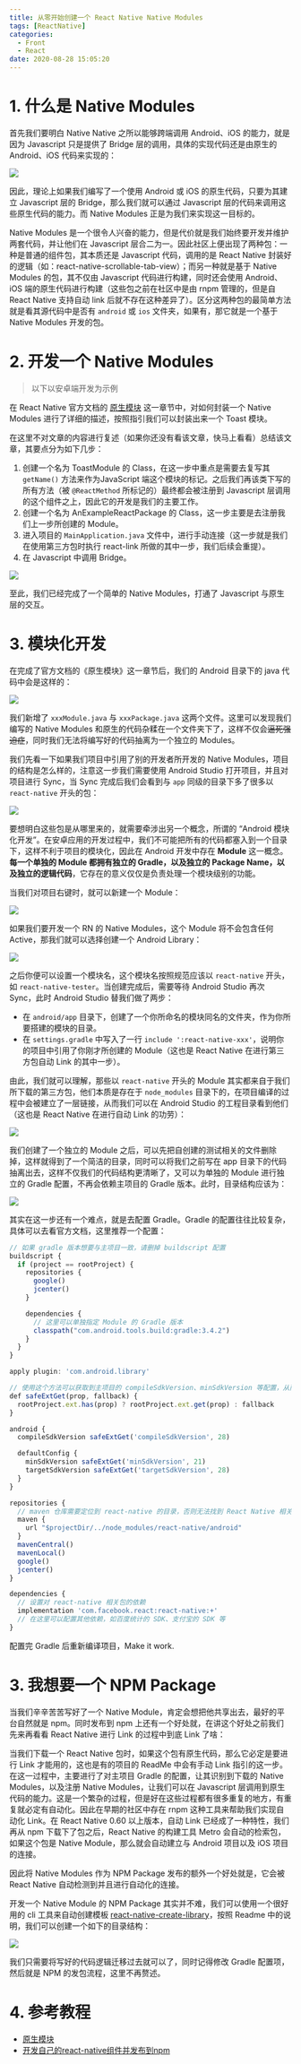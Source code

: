 ```yaml
---
title: 从零开始创建一个 React Native Native Modules
tags: [ReactNative]
categories:
  - Front
  - React
date: 2020-08-28 15:05:20
---
```


# 1. 什么是 Native Modules

首先我们要明白 Native Native 之所以能够跨端调用 Android、iOS 的能力，就是因为 Javascript 只是提供了 Bridge 层的调用，具体的实现代码还是由原生的 Android、iOS 代码来实现的：

![](http://img.cdn.esunr.xyz/markdown/20200828150949.png)

因此，理论上如果我们编写了一个使用 Android 或 iOS 的原生代码，只要为其建立 Javascript 层的 Bridge，那么我们就可以通过 Javascript 层的代码来调用这些原生代码的能力。而 Native Modules 正是为我们来实现这一目标的。

Native Modules 是一个很令人兴奋的能力，但是代价就是我们始终要开发并维护两套代码，并让他们在 Javascript 层合二为一。因此社区上便出现了两种包：一种是普通的组件包，其本质还是 Javascript 代码，调用的是 React Native 封装好的逻辑（如：react-native-scrollable-tab-view）；而另一种就是基于 Native Modules 的包，其不仅由 Javascript 代码进行构建，同时还会使用 Android、iOS 端的原生代码进行构建（这些包之前在社区中是由 rnpm 管理的，但是自 React Native 支持自动 link 后就不存在这种差异了）。区分这两种包的最简单方法就是看其源代码中是否有 `android` 或 `ios` 文件夹，如果有，那它就是一个基于 Native Modules 开发的包。

# 2. 开发一个 Native Modules

> 以下以安卓端开发为示例

在 React Native 官方文档的 [原生模块](https://reactnative.cn/docs/0.46/native-modules-android) 这一章节中，对如何封装一个 Native Modules 进行了详细的描述，按照指引我们可以封装出来一个 Toast 模块。

在这里不对文章的内容进行复述（如果你还没有看该文章，快马上看看）总结该文章，其要点分为如下几步：

1. 创建一个名为 ToastModule 的 Class，在这一步中重点是需要去复写其 `getName()` 方法来作为JavaScript 端这个模块的标记。之后我们再该类下写的所有方法（被 `@ReactMethod` 所标记的）最终都会被注册到 Javascript 层调用的这个组件之上，因此它的开发是我们的主要工作。
2. 创建一个名为 AnExampleReactPackage 的 Class，这一步主要是去注册我们上一步所创建的 Module。
3. 进入项目的 `MainApplication.java` 文件中，进行手动连接（这一步就是我们在使用第三方包时执行 react-link 所做的其中一步，我们后续会重提）。
4. 在 Javascript 中调用 Bridge。

![](http://img.cdn.esunr.xyz/markdown/20200828172358.png)

至此，我们已经完成了一个简单的 Native Modules，打通了 Javascript 与原生层的交互。

# 3. 模块化开发

在完成了官方文档的《原生模块》这一章节后，我们的 Android 目录下的 java 代码中会是这样的：

![](http://img.cdn.esunr.xyz/markdown/20200828173744.png)

我们新增了 `xxxModule.java` 与 `xxxPackage.java` 这两个文件。这里可以发现我们编写的 Native Modules 和原生的代码杂糅在一个文件夹下了，这样不仅会~~逼死强迫症~~，同时我们无法将编写好的代码抽离为一个独立的 Modules。

我们先看一下如果我们项目中引用了别的开发者所开发的 Native Modules，项目的结构是怎么样的，注意这一步我们需要使用 Android Studio 打开项目，并且对项目进行 Sync，当 Sync 完成后我们会看到与 `app` 同级的目录下多了很多以 `react-native` 开头的包：

![](http://img.cdn.esunr.xyz/markdown/20200828184752.png)

要想明白这些包是从哪里来的，就需要牵涉出另一个概念，所谓的 “Android 模块化开发”。在安卓应用的开发过程中，我们不可能把所有的代码都塞入到一个目录下，这样不利于项目的模块化，因此在 Android 开发中存在 **Module** 这一概念。**每一个单独的 Module 都拥有独立的 Gradle，以及独立的 Package Name，以及独立的逻辑代码**，它存在的意义仅仅是负责处理一个模块级别的功能。

当我们对项目右键时，就可以新建一个 Module：

![](http://img.cdn.esunr.xyz/markdown/20200828185606.png)

如果我们要开发一个 RN 的 Native Modules，这个 Module 将不会包含任何 Active，那我们就可以选择创建一个 Android Library：

![](http://img.cdn.esunr.xyz/markdown/20200828185746.png)

之后你便可以设置一个模块名，这个模块名按照规范应该以 `react-native` 开头，如 `react-native-tester`。当创建完成后，需要等待 Android Studio 再次 Sync，此时 Android Studio 替我们做了两步：

- 在 `android/app` 目录下，创建了一个你所命名的模块同名的文件夹，作为你所要搭建的模块的目录。
- 在 `settings.gradle` 中写入了一行 `include ':react-native-xxx'`，说明你的项目中引用了你刚才所创建的 Module（这也是 React Native 在进行第三方包自动 Link 的其中一步）。

由此，我们就可以理解，那些以 `react-native` 开头的 Module 其实都来自于我们所下载的第三方包，他们本质是存在于 `node_modules` 目录下的，在项目编译的过程中会被建立了一层链接，从而我们可以在 Android Studio 的工程目录看到他们（这也是 React Native 在进行自动 Link 的功劳）：

![](http://img.cdn.esunr.xyz/markdown/20200828191713.png)

我们创建了一个独立的 Module 之后，可以先把自创建的测试相关的文件删除掉，这样就得到了一个简洁的目录，同时可以将我们之前写在 app 目录下的代码抽离出去，这样不仅我们的代码结构更清晰了，又可以为单独的 Module 进行独立的 Gradle 配置，不再会依赖主项目的 Gradle 版本。此时，目录结构应该为：

![](http://img.cdn.esunr.xyz/markdown/20200828193401.png)

其实在这一步还有一个难点，就是去配置 Gradle。Gradle 的配置往往比较复杂，具体可以去看官方文档，这里推荐一个配置：

```js
// 如果 gradle 版本想要与主项目一致，请删掉 buildscript 配置
buildscript {
  if (project == rootProject) {
    repositories {
      google()
      jcenter()
    }

    dependencies {
      // 这里可以单独指定 Module 的 Gradle 版本
      classpath("com.android.tools.build:gradle:3.4.2")
    }
  }
}

apply plugin: 'com.android.library'

// 使用这个方法可以获取到主项目的 compileSdkVersion、minSdkVersion 等配置，从而构建一个比较安全的 Gradle 配置
def safeExtGet(prop, fallback) {
  rootProject.ext.has(prop) ? rootProject.ext.get(prop) : fallback
}

android {
  compileSdkVersion safeExtGet('compileSdkVersion', 28)

  defaultConfig {
    minSdkVersion safeExtGet('minSdkVersion', 21)
    targetSdkVersion safeExtGet('targetSdkVersion', 28)
  }
}

repositories {
  // maven 仓库需要定位到 react-native 的目录，否则无法找到 React Native 相关的依赖
  maven {
    url "$projectDir/../node_modules/react-native/android"
  }
  mavenCentral()
  mavenLocal()
  google()
  jcenter()
}

dependencies {
  // 设置对 react-native 相关包的依赖
  implementation 'com.facebook.react:react-native:+'
  // 在这里可以配置其他依赖，如百度统计的 SDK、支付宝的 SDK 等
}
```

配置完 Gradle 后重新编译项目，Make it work.

# 3. 我想要一个 NPM Package

当我们辛辛苦苦写好了一个 Native Module，肯定会想把他共享出去，最好的平台自然就是 npm。同时发布到 npm 上还有一个好处就，在讲这个好处之前我们先来再看看 React Native 进行 Link 的过程中到底 Link 了啥：

当我们下载一个 React Native 包时，如果这个包有原生代码，那么它必定是要进行 Link 才能用的，这也是有的项目的 ReadMe 中会有手动 Link 指引的这一步。在这一过程中，主要进行了对主项目 Gradle 的配置，让其识别到下载的 Native Modules，以及注册 Native Modules，让我们可以在 Javascript 层调用到原生代码的能力。这是一个繁杂的过程，但是好在这些过程都有很多重复的地方，有重复就必定有自动化。因此在早期的社区中存在 rnpm 这种工具来帮助我们实现自动化 Link。在 React Native 0.60 以上版本，自动 Link 已经成了一种特性，我们再从 npm 下载下了包之后，React Native 的构建工具 Metro 会自动的检索包，如果这个包是 Native Module，那么就会自动建立与 Android 项目以及 iOS 项目的连接。

因此将 Native Modules 作为 NPM Package 发布的额外一个好处就是，它会被 React Native 自动检测到并且进行自动化的连接。

开发一个 Native Module 的 NPM Package 其实并不难，我们可以使用一个很好用的 cli 工具来自动创建模板 [react-native-create-library](https://github.com/frostney/react-native-create-library)，按照 Readme 中的说明，我们可以创建一个如下的目录结构：

![](http://img.cdn.esunr.xyz/markdown/20200828201430.png)

我们只需要将写好的代码逻辑迁移过去就可以了，同时记得修改 Gradle 配置项，然后就是 NPM 的发包流程，这里不再赘述。

# 4. 参考教程

- [原生模块](https://reactnative.cn/docs/0.46/native-modules-android) 
- [开发自己的react-native组件并发布到npm](https://juejin.im/entry/6844903670694461454)
